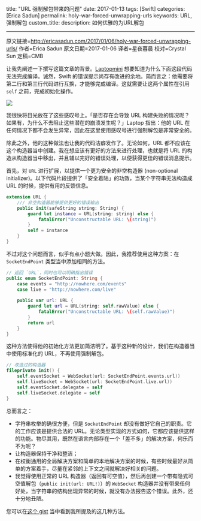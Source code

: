 title: "URL 强制解包带来的问题"
date: 2017-01-13
tags: [Swift]
categories: [Erica Sadun]
permalink: holy-war-forced-unwrapping-urls
keywords: URL,强制解包
custom_title: 
description: 如何优雅的为URL解包

---
原文链接=http://ericasadun.com/2017/01/06/holy-war-forced-unwrapping-urls/
作者=Erica Sadun
原文日期=2017-01-06
译者=星夜暮晨
校对=Crystal Sun
定稿=CMB

<!--此处开始正文-->

让我先阐述一下撰写这篇文章的背景。[Laptopmini](https://github.com/Laptopmini) 想要知道为什么下面这段代码无法完成编译。诚然，Swift 的错误提示尚存有改进的余地。简而言之：他需要将第二行和第三行代码进行互换，才能够完成编译。这就需要让这两个属性在引用 `self` 之前，完成初始化操作。

<!--more-->

![](http://ericasadun.com/wp-content/uploads/2017/01/rq6ZVbB.png)

我很快将目光放在了这些感叹号上。「是否存在会导致 URL 构建失败的情况呢？如果有，为什么不去阻止这些潜在的崩溃发生呢？」Laptop 指出：他的 URL 在任何情况下都不会发生异常，因此在这里使用感叹号进行强制解包是非常安全的。

除此之外，他的这种做法也让我的代码洁癖发作了。无论如何，URL 都不应该在这个构造器当中创建。我在想应该有更好的方法来进行处理，也就是将 URL 的构造从构造器当中移出，并且辅以完好的错误处理，以便获得更佳的错误消息提示。

首先，对 `URL` 进行扩展，以提供一个更为安全的非空构造器 (non-optional initializer)。以下代码片段提供了「安全着陆」的功效，当某个字符串无法构造成 URL 的时候，提供有用的反馈信息。

```swift
extension URL {
    /// 非空构造器能够提供更好的错误输出
    public init(safeString string: String) {
        guard let instance = URL(string: string) else {
            fatalError("Unconstructable URL: \(string)")
        }
        self = instance
    }
}
```

不过对这个问题而言，似乎有点小题大做。因此，我推荐使用这种方案：在 `SocketEndPoint` 类型当中添加相同的方法。

```swift
// 返回 `URL`，同时也可以明确指出错误
public enum SocketEndPoint: String {
    case events = "http://nowhere.com/events"
    case live = "http://nowhere.com/live"
    
    public var url: URL {
        guard let url = URL(string: self.rawValue) else {
            fatalError("Unconstructable URL: \(self.rawValue)")
        }
        return url
    }
}
```

这种方法使得他的初始化方法更加简洁明了。基于这种新的设计，我们在构造器当中使用标准化的 URL，不再使用强制解包。

```swift
// 改造过的构造器
fileprivate init() {
    self.eventSocket = WebSocket(url: SocketEndPoint.events.url))
    self.liveSocket = WebSocket(url: SocketEndPoint.live.url))
    self.eventSocket.delegate = self
    self.liveSocket.delegate = self
}
```

总而言之：

* 字符串枚举的确很方便，但是 `SocketEndPoint` 却没有做好它自己的职责。它的工作应该是提供合法的 URL。无论类型实现的方式如何，它都应该提供这样的功能。物尽其用，既然在语言内部存在一个「差不多」的解决方案，何乐而不为呢？
* 让构造器保持干净和整洁；
* 在权衡通用的全局解决方案和简单的本地解决方案的时候，有些时候最好从简单的方案着手，尽量在紧邻的上下文之间就解决好相关的问题。
* 我觉得使用正常的 URL 构造器（返回有可空值），然后再创建一个带有隐式可空值解包（`public init(url: URL!)`）的 `WebSocket` 构造器并没有带来任何好处，当字符串的结构出现异常的时候，就没有办法报告这个错误。此外，还十分地丑陋。

您可以在[这个 gist](https://gist.github.com/erica/d300f8dac3baa7d40aadd18bd1902172) 当中看到我所提及的这几种方法。